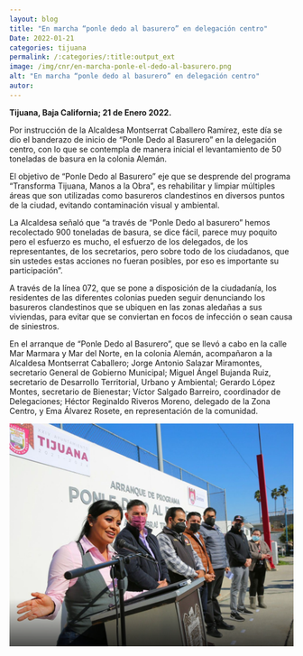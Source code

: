 ```yaml
---
layout: blog
title: "En marcha “ponle dedo al basurero” en delegación centro"
Date: 2022-01-21
categories: tijuana
permalink: /:categories/:title:output_ext
image: /img/cnr/en-marcha-ponle-el-dedo-al-basurero.png
alt: "En marcha “ponle dedo al basurero” en delegación centro"
autor:
---
```


**Tijuana, Baja California; 21 de Enero 2022.** 

Por instrucción de la Alcaldesa Montserrat Caballero Ramírez, este día se dio el banderazo de inicio de “Ponle Dedo al Basurero” en la delegación centro, con lo que se contempla de manera inicial el levantamiento de 50 toneladas de basura en la colonia Alemán.

El objetivo de “Ponle Dedo al Basurero” eje que se desprende del programa “Transforma Tijuana, Manos a la Obra”, es rehabilitar y limpiar múltiples áreas que son utilizadas como basureros clandestinos en diversos puntos de la ciudad, evitando contaminación visual y ambiental.

La Alcaldesa señaló que “a través de “Ponle Dedo al basurero” hemos recolectado 900 toneladas de basura, se dice fácil, parece muy poquito pero el esfuerzo es mucho, el esfuerzo de los delegados, de los representantes, de los secretarios, pero sobre todo de los ciudadanos, que sin ustedes estas acciones no fueran posibles, por eso es importante su participación”.

A través de la línea 072, que se pone a disposición de la ciudadanía, los residentes de las diferentes colonias pueden seguir denunciando los basureros clandestinos que se ubiquen en las zonas aledañas a sus viviendas, para evitar que se conviertan en focos de infección o sean causa de siniestros.

En el arranque de “Ponle Dedo al Basurero”, que se llevó a cabo en la calle Mar Marmara y Mar del Norte, en la colonia Alemán, acompañaron a la Alcaldesa Montserrat Caballero; Jorge Antonio Salazar Miramontes, secretario General de Gobierno Municipal; Miguel Ángel Bujanda Ruiz, secretario de Desarrollo Territorial, Urbano y Ambiental; Gerardo López Montes, secretario de Bienestar; Víctor Salgado Barreiro, coordinador de Delegaciones; Héctor Reginaldo Riveros Moreno, delegado de la Zona Centro, y Ema Álvarez Rosete, en representación de la comunidad.

<div id="carouselExampleSlidesOnly" class="carousel slide" data-ride="carousel">
  <div class="carousel-inner">
    <div class="carousel-item active">
       <img class="d-block w-100" src="/img/cnr/en-marcha-ponle-el-dedo-al-basurero.png" loading="lazy"  alt="En marcha “ponle dedo al basurero” en delegación centro">
    </div>
  </div>
</div>